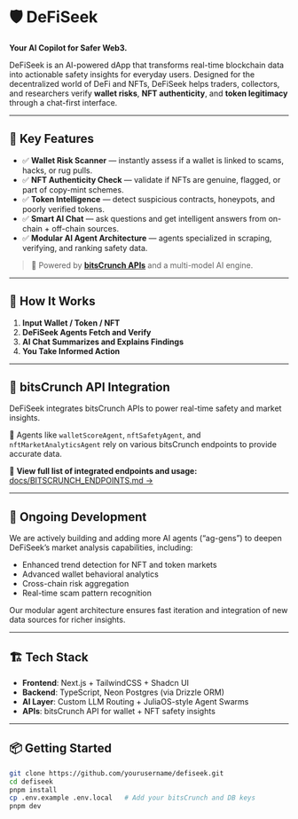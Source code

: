 # 🛡️ DeFiSeek

**Your AI Copilot for Safer Web3.**

DeFiSeek is an AI-powered dApp that transforms real-time blockchain data into actionable safety insights for everyday users. Designed for the decentralized world of DeFi and NFTs, DeFiSeek helps traders, collectors, and researchers verify **wallet risks**, **NFT authenticity**, and **token legitimacy** through a chat-first interface.

---

## 🚀 Key Features

- ✅ **Wallet Risk Scanner** — instantly assess if a wallet is linked to scams, hacks, or rug pulls.  
- ✅ **NFT Authenticity Check** — validate if NFTs are genuine, flagged, or part of copy-mint schemes.  
- ✅ **Token Intelligence** — detect suspicious contracts, honeypots, and poorly verified tokens.  
- ✅ **Smart AI Chat** — ask questions and get intelligent answers from on-chain + off-chain sources.  
- ✅ **Modular AI Agent Architecture** — agents specialized in scraping, verifying, and ranking safety data.

> 🔐 Powered by [**bitsCrunch APIs**](https://bitscrunch.com) and a multi-model AI engine.

---

## 🧠 How It Works

1. **Input Wallet / Token / NFT**  
2. **DeFiSeek Agents Fetch and Verify**  
3. **AI Chat Summarizes and Explains Findings**  
4. **You Take Informed Action**

---

## 📡 bitsCrunch API Integration

DeFiSeek integrates bitsCrunch APIs to power real-time safety and market insights.

🧠 Agents like `walletScoreAgent`, `nftSafetyAgent`, and `nftMarketAnalyticsAgent` rely on various bitsCrunch endpoints to provide accurate data.

📄 **View full list of integrated endpoints and usage:** [docs/BITSCRUNCH_ENDPOINTS.md →](./docs/BITSCRUNCH_ENDPOINTS.md)

---

## 🧩 Ongoing Development

We are actively building and adding more AI agents (“ag-gens”) to deepen DeFiSeek’s market analysis capabilities, including:

- Enhanced trend detection for NFT and token markets  
- Advanced wallet behavioral analytics  
- Cross-chain risk aggregation  
- Real-time scam pattern recognition  

Our modular agent architecture ensures fast iteration and integration of new data sources for richer insights.

---

## 🏗️ Tech Stack

- **Frontend**: Next.js + TailwindCSS + Shadcn UI  
- **Backend**: TypeScript, Neon Postgres (via Drizzle ORM)  
- **AI Layer**: Custom LLM Routing + JuliaOS-style Agent Swarms  
- **APIs**: bitsCrunch API for wallet + NFT safety insights

---

## 📦 Getting Started

```bash
git clone https://github.com/yourusername/defiseek.git
cd defiseek
pnpm install
cp .env.example .env.local   # Add your bitsCrunch and DB keys
pnpm dev
